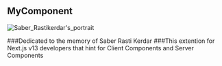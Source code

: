 ## MyComponent

![Saber_Rastikerdar's_portrait](https://github.com/sinapirani/MYC/assets/44531109/9761f446-734f-443f-8e72-909c888fe30c)

###Dedicated to the memory of Saber Rasti Kerdar
###This extention for Next.js v13 developers that hint for Client Components and Server Components
